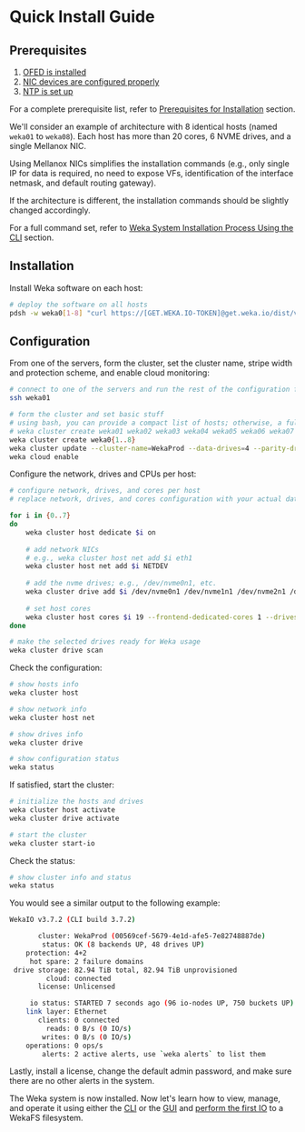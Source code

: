 # Quick Install Guide

## Prerequisites

1. [OFED is installed](../install/bare-metal/setting-up-the-hosts/#mellanox-ofed-installation)
2. [NIC devices are configured properly](../install/bare-metal/setting-up-the-hosts/#network-configuration)
3. [NTP is set up](../install/bare-metal/setting-up-the-hosts/#clock-synchronization)

For a complete prerequisite list, refer to [Prerequisites for Installation](../install/bare-metal/prerequisites-for-installation-of-weka-dedicated-hosts.md) section. 

We'll consider an example of architecture with 8 identical hosts \(named `weka01` to `weka08`\). Each host has more than 20 cores, 6 NVME drives, and a single Mellanox NIC.

Using Mellanox NICs simplifies the installation commands \(e.g., only single IP for data is required, no need to expose VFs, identification of the interface netmask, and default routing gateway\). 

If the architecture is different, the installation commands should be slightly changed accordingly.

For a full command set, refer to [Weka System Installation Process Using the CLI](../install/bare-metal/using-cli.md) section.

## Installation

Install Weka software on each host:

```bash
# deploy the software on all hosts
pdsh -w weka0[1-8] "curl https://[GET.WEKA.IO-TOKEN]@get.weka.io/dist/v1/install/3.7.2/3.7.2 | sh"

```

## Configuration

From one of the servers, form the cluster, set the cluster name, stripe width and protection scheme, and enable cloud monitoring:

```bash
# connect to one of the servers and run the rest of the configuration from there
ssh weka01

# form the cluster and set basic stuff
# using bash, you can provide a compact list of hosts; otherwise, a full list of all hosts should be supplied
# weka cluster create weka01 weka02 weka03 weka04 weka05 weka06 weka07 weka08
weka cluster create weka0{1..8}
weka cluster update --cluster-name=WekaProd --data-drives=4 --parity-drives=2
weka cloud enable

```

Configure the network, drives and CPUs per host:

```bash
# configure network, drives, and cores per host
# replace network, drives, and cores configuration with your actual data

for i in {0..7}
do
    weka cluster host dedicate $i on
    
    # add network NICs
    # e.g., weka cluster host net add $i eth1
    weka cluster host net add $i NETDEV
    
    # add the nvme drives; e.g., /dev/nvme0n1, etc.
    weka cluster drive add $i /dev/nvme0n1 /dev/nvme1n1 /dev/nvme2n1 /dev/nvme3n1 /dev/nvme4n1 /dev/nvme5n1
    
    # set host cores
    weka cluster host cores $i 19 --frontend-dedicated-cores 1 --drives-dedicated-cores 6
done

# make the selected drives ready for Weka usage
weka cluster drive scan

```

Check the  configuration:

```bash
# show hosts info
weka cluster host

# show network info
weka cluster host net

# show drives info
weka cluster drive

# show configuration status
weka status

```

If satisfied, start the cluster:

```bash
# initialize the hosts and drives
weka cluster host activate
weka cluster drive activate

# start the cluster
weka cluster start-io

```

Check the status:

```bash
# show cluster info and status
weka status

```

You would see a similar output to the following example:

```bash
WekaIO v3.7.2 (CLI build 3.7.2)

       cluster: WekaProd (00569cef-5679-4e1d-afe5-7e82748887de)
        status: OK (8 backends UP, 48 drives UP)
    protection: 4+2
     hot spare: 2 failure domains
 drive storage: 82.94 TiB total, 82.94 TiB unprovisioned
         cloud: connected
       license: Unlicensed

     io status: STARTED 7 seconds ago (96 io-nodes UP, 750 buckets UP)
    link layer: Ethernet
       clients: 0 connected
         reads: 0 B/s (0 IO/s)
        writes: 0 B/s (0 IO/s)
    operations: 0 ops/s
        alerts: 2 active alerts, use `weka alerts` to list them

```

Lastly, install a license, change the default admin password, and make sure there are no other alerts in the system.

The Weka system is now installed. Now let's learn how to view, manage, and operate it using either the [CLI](managing-wekaio-system.md#cli) or the [GUI](managing-wekaio-system.md#gui) and [perform the first IO](performing-the-first-io.md) to a WekaFS filesystem.

